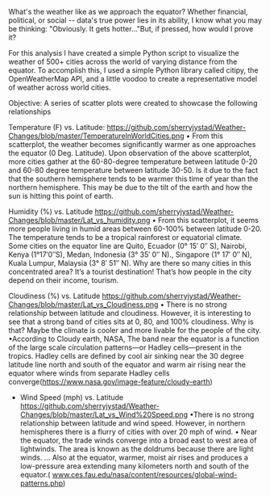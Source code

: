 What's the weather like as we approach the equator? Whether financial, political, or social -- data's true power lies in its ability, I know what you may be thinking: "Obviously. It gets hotter..."But, if pressed, how would I prove it?

For this analysis I have created a simple Python script to visualize the weather of 500+ cities across the 	world of varying distance from the equator. To accomplish this, I used a simple Python library called citipy, the OpenWeatherMap API, and a little voodoo to create a representative model of weather across world cities.

Objective:
 A series of scatter plots were created to showcase the following relationships

Temperature (F) vs. Latitude:
 https://github.com/sherryjystad/Weather-Changes/blob/master/TemperatureInWorldCities.png
 •	From this scatterplot, the weather becomes significantly warmer as one approaches the equator (0 Deg. Latitude). Upon observation of the above scatterplot, more cities gather at the 60-80-degree temperature between latitude 0-20 and 60-80 degree temperature between latitude 30-50. Is it due to the fact that the southern hemisphere tends to be warmer this time of year than the northern hemisphere. This may be due to the tilt of the earth and how the sun is hitting this point of earth.

Humidity (%) vs. Latitude
https://github.com/sherryjystad/Weather-Changes/blob/master/Lat_vs_humidity.png
•	From this scatterplot, it seems more people living in humid areas between 60-100% between latitude 0-20. The temperature tends to be a tropical rainforest or equatorial climate. Some cities on the equator line are Quito, Ecuador (0° 15′ 0″ S), Nairobi, Kenya (1°17′0″S), Medan, Indonesia (3° 35′ 0″ N)., Singapore (1° 17′ 0″ N), Kuala Lumpur, Malaysia (3° 8′ 51″ N). Why are there so many cities in this concentrated area? It’s a tourist destination! That’s how people in the city depend on their income, tourism.

Cloudiness (%) vs. Latitude
https://github.com/sherryjystad/Weather-Changes/blob/master/Lat_vs_Cloudiness.png
•	There is no strong relationship between latitude and cloudiness. However, it is interesting to see that a strong band of cities sits at 0, 80, and 100% cloudiness. Why is that? Maybe the climate is cooler and more livable for the people of the city. 
•According to Cloudy earth, NASA, The band near the equator is a function of the large scale circulation patterns—or Hadley cells—present in the tropics. Hadley cells are defined by cool air sinking near the 30 degree latitude line north and south of the equator and warm air rising near the equator where winds from separate Hadley cells converge(https://www.nasa.gov/image-feature/cloudy-earth)


* Wind Speed (mph) vs. Latitude
 https://github.com/sherryjystad/Weather-Changes/blob/master/Lat_vs_Wind%20Speed.png
•There is no strong relationship between latitude and wind speed. However, in northern hemispheres there is a flurry of cities with over 20 mph of wind.
•	Near the equator, the trade winds converge into a broad east to west area of lightwinds. The area is known as the doldrums because there are light winds. ... Also at the equator, warmer, moist air rises and produces a low-pressure area extending many kilometers north and south of the equator.( www.ces.fau.edu/nasa/content/resources/global-wind-patterns.php)


